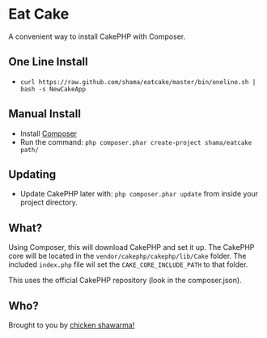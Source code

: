 # Eat Cake

A convenient way to install CakePHP with Composer.

## One Line Install

* `curl https://raw.github.com/shama/eatcake/master/bin/oneline.sh | bash -s NewCakeApp`

## Manual Install

* Install [Composer](http://getcomposer.org/)
* Run the command: `php composer.phar create-project shama/eatcake path/`

## Updating

* Update CakePHP later with: `php composer.phar update` from inside your project directory.

## What?

Using Composer, this will download CakePHP and set it up. The CakePHP core will
be located in the `vendor/cakephp/cakephp/lib/Cake` folder. The included
`index.php` file wil set the `CAKE_CORE_INCLUDE_PATH` to that folder.

This uses the official CakePHP repository (look in the composer.json).

## Who?

Brought to you by [chicken shawarma!](http://twitter.com/shamakry)

